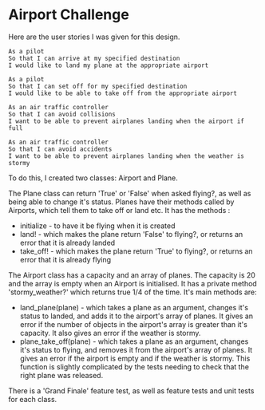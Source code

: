 Airport Challenge
=================
Here are the user stories I was given for this design.

```
As a pilot
So that I can arrive at my specified destination
I would like to land my plane at the appropriate airport

As a pilot
So that I can set off for my specified destination
I would like to be able to take off from the appropriate airport

As an air traffic controller
So that I can avoid collisions
I want to be able to prevent airplanes landing when the airport if full

As an air traffic controller
So that I can avoid accidents
I want to be able to prevent airplanes landing when the weather is stormy
```
To do this, I created two classes: Airport and Plane.

The Plane class can return 'True' or 'False' when asked flying?, as well as being able to change it's status. Planes have their methods called by Airports, which tell them to take off or land etc. It has the methods :
 * initialize - to have it be flying when it is created
 * land! - which makes the plane return 'False' to flying?, or returns an error that it is already landed
 * take_off! - which makes the plane return 'True' to flying?, or returns an error that it is already flying

The Airport class has a capacity and an array of planes. The capacity is 20 and the array is empty when an Airport is initialised. It has a private method 'stormy_weather?' which returns true 1/4 of the time. It's main methods are:
 * land_plane(plane) - which takes a plane as an argument, changes it's status to landed, and adds it to the airport's array of planes. It gives an error if the number of objects in the airport's array is greater than it's capacity. It also gives an error if the weather is stormy.
 * plane_take_off(plane) - which takes a plane as an argument, changes it's status to flying, and removes it from the airport's array of planes. It gives an error if the airport is empty and if the weather is stormy. This function is slightly complicated by the tests needing to check that the right plane was released.

 There is a 'Grand Finale' feature test, as well as feature tests and unit tests for each class. 